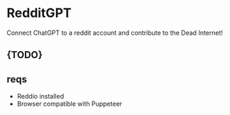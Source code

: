 # RedditGPT
Connect ChatGPT to a reddit account and contribute to the Dead Internet!

## {TODO}

## reqs
 - Reddio installed
 - Browser compatible with Puppeteer
